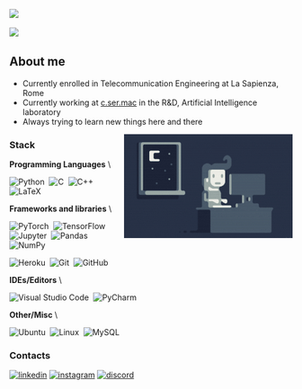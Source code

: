 ![](https://github.com/lamb-does-code/lamb-does-code/blob/main/assets/bg.png)

[![](https://img.shields.io/badge/Gmail-alessandro.lamberti98@gmail.com-red)](mailto:alessandro.lamberti98@gmail.com)
## About me

- Currently enrolled in Telecommunication Engineering at La Sapienza, Rome
- Currently working at [c.ser.mac](https://ai.csermac.it/) in the R&D, Artificial Intelligence laboratory
- Always trying to learn new things here and there

<img alt="Night Coding" src="https://raw.githubusercontent.com/AVS1508/AVS1508/master/assets/Night-Coding.gif" align="right"/>



### Stack
__Programming Languages__ \

<img alt="Python" src="https://img.shields.io/badge/python-%2314354C.svg?style=for-the-badge&logo=python&logoColor=white" />&nbsp;
<img alt="C" src="https://img.shields.io/badge/c-%2300599C.svg?style=for-the-badge&logo=c&logoColor=white" />&nbsp;
<img alt="C++" src="https://img.shields.io/badge/c++-%2300599C.svg?style=for-the-badge&logo=c%2B%2B&logoColor=white" />&nbsp;
<img alt="LaTeX" src="https://img.shields.io/badge/latex-%23008080.svg?style=for-the-badge&logo=latex&logoColor=white" />&nbsp;

__Frameworks and libraries__ \

<img alt="PyTorch" src="https://img.shields.io/badge/PyTorch-%23EE4C2C.svg?style=for-the-badge&logo=PyTorch&logoColor=white" />&nbsp; 
<img alt="TensorFlow" src="https://img.shields.io/badge/TensorFlow-%23FF6F00.svg?style=for-the-badge&logo=TensorFlow&logoColor=white" />&nbsp;  
<img alt="Jupyter" src="https://img.shields.io/badge/Jupyter-%23F37626.svg?style=for-the-badge&logo=Jupyter&logoColor=white" />&nbsp; 
<img alt="Pandas" src="https://img.shields.io/badge/pandas-%23150458.svg?style=for-the-badge&logo=pandas&logoColor=white" />&nbsp; 
<img alt="NumPy" src="https://img.shields.io/badge/numpy-%23013243.svg?style=for-the-badge&logo=numpy&logoColor=white" />&nbsp;

<img alt="Heroku" src="https://img.shields.io/badge/heroku-%23430098.svg?style=for-the-badge&logo=heroku&logoColor=white" />&nbsp; 
<img alt="Git" src="https://img.shields.io/badge/git-%23F05033.svg?style=for-the-badge&logo=git&logoColor=white" />&nbsp; 
<img alt="GitHub" src="https://img.shields.io/badge/github-%23121011.svg?style=for-the-badge&logo=github&logoColor=white" />&nbsp;

__IDEs/Editors__ \

<img alt="Visual Studio Code" src="https://img.shields.io/badge/VisualStudioCode-0078d7.svg?style=for-the-badge&logo=visual-studio-code&logoColor=white" />&nbsp; 
<img alt="PyCharm" src="https://img.shields.io/badge/pycharm-143?style=for-the-badge&logo=pycharm&logoColor=black&color=black&labelColor=green" />&nbsp;

__Other/Misc__ \

<img alt="Ubuntu" src="https://img.shields.io/badge/Ubuntu-E95420?style=for-the-badge&logo=ubuntu&logoColor=white" />&nbsp;
<img alt="Linux" src="https://img.shields.io/badge/Linux-FCC624?style=for-the-badge&logo=linux&logoColor=black" />&nbsp; 
<img alt="MySQL" src="https://img.shields.io/badge/mysql-%2300f.svg?style=for-the-badge&logo=mysql&logoColor=white" />&nbsp;

### Contacts

[<img src='https://cdn.jsdelivr.net/npm/simple-icons@3.0.1/icons/linkedin.svg' alt='linkedin' height='40'>](https://www.linkedin.com/in/alessandro-lamberti/)  [<img src='https://cdn.jsdelivr.net/npm/simple-icons@3.0.1/icons/instagram.svg' alt='instagram' height='40'>](https://www.instagram.com/alessandrolamberti_/)  [<img src='https://cdn.jsdelivr.net/npm/simple-icons@3.0.1/icons/discord.svg' alt='discord' height='40'>](https://discordapp.com/users/317347401839017985) 
